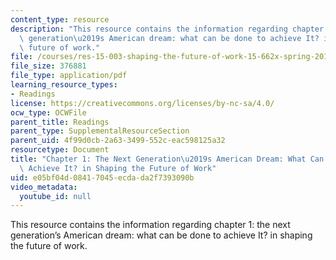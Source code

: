 ```yaml
---
content_type: resource
description: "This resource contains the information regarding chapter 1: the next\
  \ generation\u2019s American dream: what can be done to achieve It? in shaping the\
  \ future of work."
file: /courses/res-15-003-shaping-the-future-of-work-15-662x-spring-2016/e05bf04d08417045ecdada2f7393090b_MITRES_15_003S16_Chapter1.pdf
file_size: 376881
file_type: application/pdf
learning_resource_types:
- Readings
license: https://creativecommons.org/licenses/by-nc-sa/4.0/
ocw_type: OCWFile
parent_title: Readings
parent_type: SupplementalResourceSection
parent_uid: 4f99d0cb-2a63-3499-552c-eac598125a32
resourcetype: Document
title: "Chapter 1: The Next Generation\u2019s American Dream: What Can Be Done to\
  \ Achieve It? in Shaping the Future of Work"
uid: e05bf04d-0841-7045-ecda-da2f7393090b
video_metadata:
  youtube_id: null
---
```

This resource contains the information regarding chapter 1: the next generation’s American dream: what can be done to achieve It? in shaping the future of work.